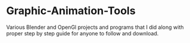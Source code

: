 # Graphic-Animation-Tools
Various Blender and OpenGl projects and programs that I did along with proper step by step guide for anyone to follow and download.
